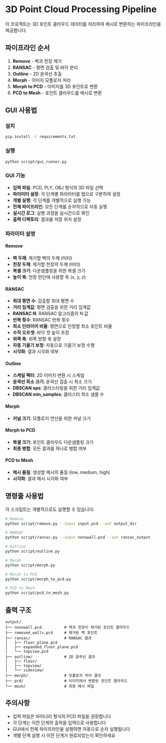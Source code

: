 # 3D Point Cloud Processing Pipeline

이 프로젝트는 3D 포인트 클라우드 데이터를 처리하여 메시로 변환하는 파이프라인을 제공합니다.

## 파이프라인 순서

1. **Remove** - 벽과 천장 제거
2. **RANSAC** - 평면 검출 및 바닥 분리
3. **Outline** - 2D 윤곽선 추출
4. **Morph** - 이미지 모폴로지 처리
5. **Morph to PCD** - 이미지를 3D 포인트로 변환
6. **PCD to Mesh** - 포인트 클라우드를 메시로 변환

## GUI 사용법

### 설치

```bash
pip install -r requirements.txt
```

### 실행

```bash
python script/gui_runner.py
```

### GUI 기능

- **입력 파일**: PCD, PLY, OBJ 형식의 3D 파일 선택
- **파라미터 설정**: 각 단계별 파라미터를 탭으로 구분하여 설정
- **개별 실행**: 각 단계를 개별적으로 실행 가능
- **전체 파이프라인**: 모든 단계를 순차적으로 자동 실행
- **실시간 로그**: 실행 과정을 실시간으로 확인
- **출력 디렉토리**: 결과물 저장 위치 설정

### 파라미터 설명

#### Remove
- **벽 두께**: 제거할 벽의 두께 (미터)
- **천장 두께**: 제거할 천장의 두께 (미터)
- **복셀 크기**: 다운샘플링을 위한 복셀 크기
- **높이 축**: 천장 판단에 사용할 축 (x, y, z)

#### RANSAC
- **최대 평면 수**: 검출할 최대 평면 수
- **거리 임계값**: 평면 검출을 위한 거리 임계값
- **RANSAC N**: RANSAC 알고리즘의 N 값
- **반복 횟수**: RANSAC 반복 횟수
- **최소 인라이어 비율**: 평면으로 인정할 최소 포인트 비율
- **수직 오프셋**: 바닥 컷 높이 조정
- **위쪽 축**: 위쪽 방향 축 설정
- **자동 기울기 보정**: 자동으로 기울기 보정 수행
- **시각화**: 결과 시각화 여부

#### Outline
- **스케일 팩터**: 2D 이미지 변환 시 스케일
- **윤곽선 최소 크기**: 윤곽선 검출 시 최소 크기
- **DBSCAN eps**: 클러스터링을 위한 거리 임계값
- **DBSCAN min_samples**: 클러스터 최소 샘플 수

#### Morph
- **커널 크기**: 모폴로지 연산을 위한 커널 크기

#### Morph to PCD
- **복셀 크기**: 포인트 클라우드 다운샘플링 크기
- **최종 병합**: 모든 결과를 하나로 병합 여부

#### PCD to Mesh
- **메시 품질**: 생성할 메시의 품질 (low, medium, high)
- **시각화**: 결과 메시 시각화 여부

## 명령줄 사용법

각 스크립트는 개별적으로도 실행할 수 있습니다:

```bash
# Remove
python script/remove.py --input input.pcd --out output_dir

# RANSAC
python script/ransac.py --input nonowall.pcd --out ransac_output

# Outline
python script/outline.py

# Morph
python script/morph.py

# Morph to PCD
python script/morph_to_pcd.py

# PCD to Mesh
python script/pcd_to_mesh.py
```

## 출력 구조

```
output/
├── nonowall.pcd          # 벽과 천장이 제거된 포인트 클라우드
├── removed_walls.pcd     # 제거된 벽 포인트
├── ransac/               # RANSAC 결과
│   ├── floor_plane.pcd
│   ├── expanded_floor_plane.pcd
│   └── topview.pcd
├── outline/              # 2D 윤곽선 결과
│   ├── floor/
│   ├── topview/
│   └── sideview/
├── morph/                # 모폴로지 처리 결과
├── pcd/                  # 이미지에서 변환된 포인트 클라우드
└── mesh/                 # 최종 메시 파일
```

## 주의사항

- 입력 파일은 바이너리 형식의 PCD 파일을 권장합니다
- 각 단계는 이전 단계의 출력을 입력으로 사용합니다
- GUI에서 전체 파이프라인을 실행하면 자동으로 순차 실행됩니다
- 개별 단계 실행 시 이전 단계가 완료되었는지 확인하세요
